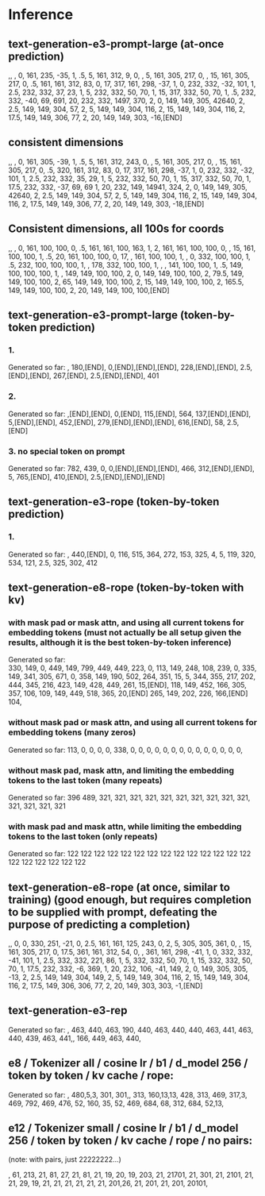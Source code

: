 # Inference

## text-generation-e3-prompt-large (at-once prediction)
,, , 
0, 161, 235, -35, 1, 
.5, 5, 161, 312, 9, 0, 
, 5, 161, 305, 217, 0, 
, 15, 161, 305, 217, 0, 
.5, 161, 161, 312, 83, 
0, 17, 317, 161, 298, -37, 
1, 0, 232, 332, -32, 101, 
1, 2.5, 232, 332, 37, 23, 
1, 5, 232, 332, 50, 70, 
1, 15, 317, 332, 50, 70, 
1, .5, 232, 332, -40, 69, 
691, 20, 232, 332, 1497, 370, 
2, 0, 149, 149, 305, 42640, 
2, 2.5, 149, 149, 304, 57, 
2, 5, 149, 149, 304, 116, 
2, 15, 149, 149, 304, 116, 
2, 17.5, 149, 149, 306, 77, 
2, 20, 149, 149, 303, -16,[END]

## consistent dimensions
,, , 0, 161, 305, -39, 1, 
.5, 5, 161, 312, 243, 
0, , 5, 161, 305, 217, 
0, , 15, 161, 305, 217, 
0, .5, 320, 161, 312, 83, 
0, 17, 317, 161, 298, -37, 
1, 0, 232, 332, -32, 101, 
1, 2.5, 232, 332, 35, 29, 
1, 5, 232, 332, 50, 70, 
1, 15, 317, 332, 50, 70, 
1, 17.5, 232, 332, -37, 69, 69
1, 20, 232, 149, 14941, 324, 
2, 0, 149, 149, 305, 42640, 
2, 2.5, 149, 149, 304, 57, 
2, 5, 149, 149, 304, 116, 
2, 15, 149, 149, 304, 116, 
2, 17.5, 149, 149, 306, 77, 
2, 20, 149, 149, 303, -18,[END]

## Consistent dimensions, all 100s for coords
,, , 
0, 161, 100, 100, 0, 
.5, 161, 161, 100, 163, 
1, 2, 161, 161, 100, 100, 
0, , 15, 161, 100, 100, 
1, .5, 20, 161, 100, 100, 
0, 17, , 161, 100, 100, 1, , 
0, 332, 100, 100, 
1, .5, 232, 100, 100, 100, 
1, , 178, 332, 100, 100, 
1, , , 141, 100, 100, 
1, .5, 149, 100, 100, 100, 
1, , 149, 149, 100, 100, 
2, 0, 149, 149, 100, 100, 
2, 79.5, 149, 149, 100, 100, 
2, 65, 149, 149, 100, 100, 
2, 15, 149, 149, 100, 100, 
2, 165.5, 149, 149, 100, 100, 
2, 20, 149, 149, 100, 100,[END]

## text-generation-e3-prompt-large (token-by-token prediction)

### 1.
Generated so far: , 180,[END], 0,[END],[END],[END], 228,[END],[END], 2.5,[END],[END], 267,[END], 2.5,[END],[END], 401

### 2.
Generated so far: ,[END],[END], 0,[END], 115,[END], 564, 137,[END],[END], 5,[END],[END], 452,[END], 279,[END],[END],[END], 616,[END], 58, 2.5,[END]

### 3. no special token on prompt
Generated so far:  782, 439, 0, 0,[END],[END],[END], 466, 312,[END],[END], 5, 765,[END], 410,[END], 2.5,[END],[END],[END]

## text-generation-e3-rope (token-by-token prediction)

### 1.
Generated so far: , 440,[END], 0, 116, 515, 364, 272, 153, 325, 4, 5, 119, 320, 534, 121, 2.5, 325, 302, 412

## text-generation-e8-rope (token-by-token with kv)
### with mask pad or mask attn, and using all current tokens for embedding tokens (must not actually be all setup given the results, although it is the best token-by-token inference)
Generated so far:  
330, 149, 0, 449, 149, 799, 
449, 449, 223, 0, 113, 149, 
248, 108, 239, 0, 335, 149, 
341, 305, 671, 0, 358, 149, 
190, 502, 264, 351, 15, 5, 
344, 355, 217, 202, 444, 345, 
216, 423, 149, 428, 449, 261, 
15,[END], 118, 149, 452, 166, 
305, 357, 106, 109, 149, 449, 
518, 365, 20,[END] 265, 149, 
202, 226, 166,[END] 104,

### without mask pad or mask attn, and using all current tokens for embedding tokens (many zeros)
Generated so far:  113, 0, 0, 0, 0, 338, 0, 0, 0, 0, 0, 0, 0, 0, 0, 0, 0, 0, 0, 0,

### without mask pad, mask attn, and limiting the embedding tokens to the last token (many repeats)
Generated so far:  396 489, 321, 321, 321, 321, 321, 321, 321, 321, 321, 321, 321, 321, 321, 321

### with mask pad and mask attn, while limiting the embedding tokens to the last token (only repeats)
Generated so far:  122 122 122 122 122 122 122 122 122 122 122 122 122 122 122 122 122 122 122 122

## text-generation-e8-rope (at once, similar to training) (good enough, but requires completion to be supplied with prompt, defeating the purpose of predicting a completion)
,, 0, 0, 330, 251, -21, 
0, 2.5, 161, 161, 125, 243, 
0, 2, 5, 305, 305, 361, 
0, , 15, 161, 305, 217, 
0, 17.5, 361, 161, 312, 54, 
0, , 361, 161, 298, -41, 
1, 0, 332, 332, -41, 101, 
1, 2.5, 332, 332, 221, 86, 
1, 5, 332, 332, 50, 70, 
1, 15, 332, 332, 50, 70, 
1, 17.5, 232, 332, -6, 369, 
1, 20, 232, 106, -41, 149, 
2, 0, 149, 305, 305, -13, 
2, 2.5, 149, 149, 304, 149, 
2, 5, 149, 149, 304, 116, 
2, 15, 149, 149, 304, 116, 
2, 17.5, 149, 306, 306, 77, 
2, 20, 149, 303, 303, -1,[END]

## text-generation-e3-rep
Generated so far: 
, 
463, 440, 
463, 190, 
440, 463, 
440, 440, 
463, 441, 
463, 440, 
439, 463, 
441,, 
166, 449, 
463, 440,

## e8 / Tokenizer all / cosine lr / b1 / d_model 256 / token by token / kv cache / rope:

Generated so far: 
, 480,5,3, 301, 301,, 
313, 160,13,13, 428, 313, 
469, 317,3, 469, 792, 469, 
476, 52, 160, 35, 52, 469, 
684, 68, 312, 684, 52,13,

## e12 / Tokenizer small / cosine lr / b1 / d_model 256 / token by token / kv cache / rope / no pairs:
(note: with pairs, just 22222222...)

, 61, 213, 21, 81, 27, 
21, 81, 21, 19, 20, 19, 
203, 21, 21701, 21, 301, 
21, 2101, 21, 21, 29, 19, 
21, 21, 21, 21, 21, 21, 
201,26, 21, 201, 21, 201, 20101,